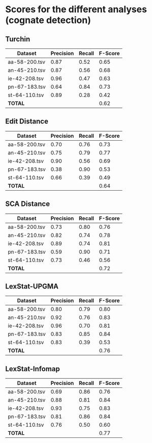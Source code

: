# Scores for the different analyses (cognate detection)

## Turchin

Dataset | Precision | Recall | F-Score
--- | --- | --- | ---
aa-58-200.tsv | 0.87 | 0.52 | 0.65
an-45-210.tsv | 0.87 | 0.56 | 0.68
ie-42-208.tsv | 0.96 | 0.47 | 0.63
pn-67-183.tsv | 0.64 | 0.84 | 0.73
st-64-110.tsv | 0.89 | 0.28 | 0.42
**TOTAL** | | | 0.62

## Edit Distance

Dataset | Precision | Recall | F-Score
--- | --- | --- | ---
aa-58-200.tsv | 0.70 | 0.76 | 0.73
an-45-210.tsv | 0.75 | 0.79 | 0.77 
ie-42-208.tsv | 0.90 | 0.56 | 0.69 
pn-67-183.tsv | 0.38 | 0.90 | 0.53 
st-64-110.tsv | 0.66 | 0.39 | 0.49
**TOTAL** | | | 0.64

## SCA Distance 

Dataset | Precision | Recall | F-Score
--- | --- | --- | ---
aa-58-200.tsv | 0.73 | 0.80 | 0.76
an-45-210.tsv | 0.82 | 0.74 | 0.78
ie-42-208.tsv | 0.89 | 0.74 | 0.81
pn-67-183.tsv | 0.59 | 0.90 | 0.71
st-64-110.tsv | 0.73 | 0.46 | 0.56
**TOTAL** | | | 0.72

## LexStat-UPGMA
Dataset | Precision | Recall | F-Score
--- | --- | --- | ---
aa-58-200.tsv | 0.80 | 0.79 | 0.80
an-45-210.tsv | 0.92 | 0.76 | 0.83
ie-42-208.tsv | 0.96 | 0.70 | 0.81
pn-67-183.tsv | 0.83 | 0.85 | 0.84
st-64-110.tsv | 0.83 | 0.39 | 0.53
**TOTAL** | | | 0.76 

## LexStat-Infomap

Dataset | Precision | Recall | F-Score
--- | --- | --- | ---
aa-58-200.tsv | 0.69 | 0.86 | 0.76 
an-45-210.tsv | 0.88 | 0.81 | 0.84
ie-42-208.tsv | 0.93 | 0.75 | 0.83
pn-67-183.tsv | 0.81 | 0.86 | 0.84
st-64-110.tsv | 0.76 | 0.50 | 0.60
**TOTAL** | | | 0.77




